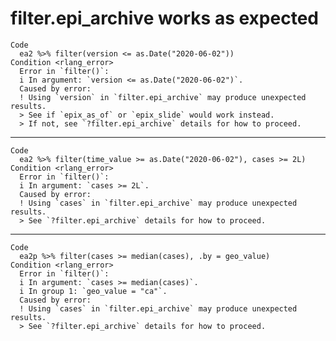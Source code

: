 # filter.epi_archive works as expected

    Code
      ea2 %>% filter(version <= as.Date("2020-06-02"))
    Condition <rlang_error>
      Error in `filter()`:
      i In argument: `version <= as.Date("2020-06-02")`.
      Caused by error:
      ! Using `version` in `filter.epi_archive` may produce unexpected results.
      > See if `epix_as_of` or `epix_slide` would work instead.
      > If not, see `?filter.epi_archive` details for how to proceed.

---

    Code
      ea2 %>% filter(time_value >= as.Date("2020-06-02"), cases >= 2L)
    Condition <rlang_error>
      Error in `filter()`:
      i In argument: `cases >= 2L`.
      Caused by error:
      ! Using `cases` in `filter.epi_archive` may produce unexpected results.
      > See `?filter.epi_archive` details for how to proceed.

---

    Code
      ea2p %>% filter(cases >= median(cases), .by = geo_value)
    Condition <rlang_error>
      Error in `filter()`:
      i In argument: `cases >= median(cases)`.
      i In group 1: `geo_value = "ca"`.
      Caused by error:
      ! Using `cases` in `filter.epi_archive` may produce unexpected results.
      > See `?filter.epi_archive` details for how to proceed.

